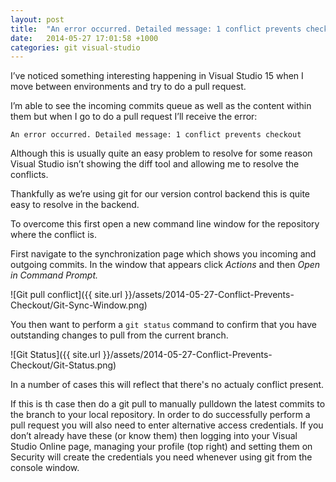 ```yaml
---
layout: post
title:  "An error occurred. Detailed message: 1 conflict prevents checkout when doing a GIT pull request in Visual Studio"
date:   2014-05-27 17:01:58 +1000
categories: git visual-studio
---
```

I’ve noticed something interesting happening in Visual Studio 15 when I move between environments and try to do a pull request.

I’m able to see the incoming commits queue as well as the content within them but when I go to do a pull request I’ll receive the error:
```
An error occurred. Detailed message: 1 conflict prevents checkout
```

Although this is usually quite an easy problem to resolve for some reason Visual Studio isn’t showing the diff tool and allowing me to resolve the conflicts.

Thankfully as we’re using git for our version control backend this is quite easy to resolve in the backend.

To overcome this first open a new command line window for the repository where the conflict is.

First navigate to the synchronization page which shows you incoming and outgoing commits. In the window that appears click _Actions_ and then _Open in Command Prompt._

![Git pull conflict]({{ site.url }}/assets/2014-05-27-Conflict-Prevents-Checkout/Git-Sync-Window.png)

You then want to perform a ```git status``` command to confirm that you have outstanding changes to pull from the current branch.

![Git Status]({{ site.url }}/assets/2014-05-27-Conflict-Prevents-Checkout/Git-Status.png)
  
In a number of cases this will reflect that there's no actualy conflict present.

If this is th case then do a git pull to manually pulldown the latest commits to the branch to your local repository. In order to do successfully perform a pull request you will also need to enter alternative access credentials. If you don’t already have these (or know them) then logging into your Visual Studio Online page, managing your profile (top right) and setting them on Security will create the credentials you need whenever using git from the console window.
